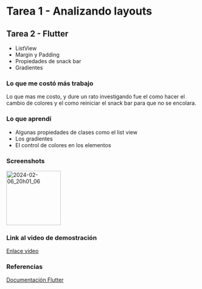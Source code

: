 # Tarea 1 - Analizando layouts

## Tarea 2 - Flutter

- ListView
- Margin y Padding
- Propiedades de snack bar
- Gradientes

### Lo que me costó más trabajo

Lo que mas me costo, y dure un rato investigando fue el como hacer el cambio de colores y el como reiniciar el snack bar para que no se encolara.

### Lo que aprendí

- Algunas propiedades de clases como el list view
- Los gradientes
- El control de colores en los elementos

### Screenshots

<img width="143" alt="2024-02-06_20h01_06" src="https://github.com/Saul-Ceti/tarea_2/assets/102005888/5c6b1a8a-60e6-4392-a268-8494c9f4f0d7">

### Link al video de demostración

[Enlace video](https://youtu.be/qSmwcelmfVs)

### Referencias

[Documentación Flutter](https://docs.flutter.dev/ui/widgets/basics)
